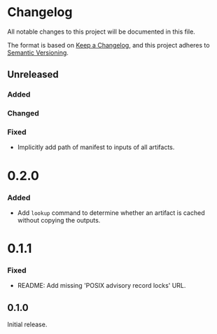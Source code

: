 # Changelog

All notable changes to this project will be documented in this file.

The format is based on [Keep a Changelog](https://keepachangelog.com/en/1.0.0/), and this project
adheres to [Semantic Versioning](https://semver.org/spec/v2.0.0.html).


## Unreleased

### Added

### Changed

### Fixed
- Implicitly add path of manifest to inputs of all artifacts.


# 0.2.0

### Added
- Add `lookup` command to determine whether an artifact is cached without copying the outputs.


# 0.1.1

### Fixed
- README: Add missing 'POSIX advisory record locks' URL.


## 0.1.0

Initial release.
